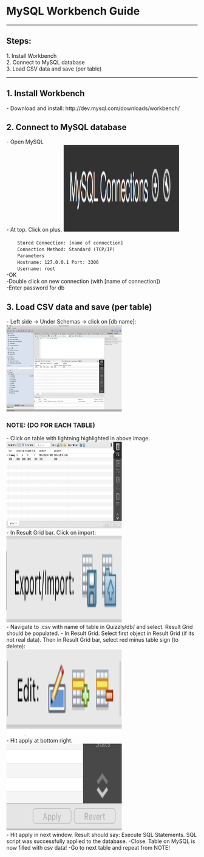 <h1>MySQL Workbench Guide</h1>

<hr>

<h2>Steps:</h2>
1. Install Workbench <br/>
2. Connect to MySQL database <br/>
3. Load CSV data and save (per table)<br/>

<hr>

<h2>1. Install Workbench</h2>
- Download and install: http://dev.mysql.com/downloads/workbench/<br/>

<h2>2. Connect to MySQL database</h2>
- Open MySQL <br/>
- At top. Click on plus. <img src="images/connections.png" alt="MySQL Connections (+)"style="width:304px;height:228px;"> <br/>
<code>
	Stored Connection: [name of connection]
	Connection Method: Standard (TCP/IP)
	Parameters
	Hostname: 127.0.0.1 Port: 3306
	Username: root
</code>
-OK <br/>
-Double click on new connection (with [name of connection]) <br/>
-Enter password for db <br/>


<h2>3. Load CSV data and save (per table)</h2>
- Left side -> Under Schemas -> click on [db name]: <br/>
<img src="images/workbenchtable.png" alt="Workbench"style="width:304px;height:228px;"> <br/>
<h3>NOTE: (DO FOR EACH TABLE)</h3>
- Click on table with lightning highlighted in above image. <br/>
<img src="images/workbenchzoom.png" alt="Workbench Zoom"style="width:304px;height:228px;"> <br/>
- In Result Grid bar. Click on import: <br/>
<img src="images/import.png" alt="import"style="width:304px;height:228px;"> <br/>
- Navigate to .csv with name of table in Quizzly/db/ and select. Result Grid should be populated.
- In Result Grid. Select first object in Result Grid (if its not real data).  Then in Result Grid bar, select red minus table sign (to delete):<br/>
<img src="images/delete.png" alt="import"style="width:304px;height:228px;"> <br/>
- Hit apply at bottom right.<br/>
<img src="images/apply.png" alt="import"style="width:304px;height:228px;"> <br/>
- Hit apply in next window. Result should say: Execute SQL Statements. SQL script was successfully applied to the database.
-Close. Table on MySQL is now filled with csv data! 
-Go to next table and repeat from NOTE!